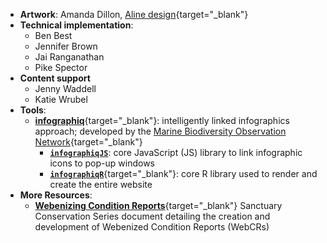 
- **Artwork**: Amanda Dillon, [Aline design](https://alinedesignhawaii.com/){target="_blank"}
- **Technical implementation**: 
  * Ben Best
  * Jennifer Brown
  * Jai Ranganathan
  * Pike Spector
- **Content support**
  * Jenny Waddell
  * Katie Wrubel 
- **Tools**: 
  * [**infographiq**](https://marinebon.org/infographiq){target="_blank"}: intelligently linked infographics approach; developed by the [Marine Biodiversity Observation Network](https://marinebon.org){target="_blank"}
    * [**`infographiqJS`**](https://marinebon.org/infographiqJS/): core JavaScript (JS) library to link infographic icons to pop-up windows 
    * [**`infographiqR`**](https://marinebon.org/infographiqR/){target="_blank"}: core R library used to render and create the entire website
- **More Resources**:
    * [**Webenizing Condition Reports**](https://sanctuaries.noaa.gov/science/conservation/webenizing-condition-reports.html){target="_blank"} Sanctuary Conservation Series document detailing the creation and development of Webenized Condition Reports (WebCRs)
